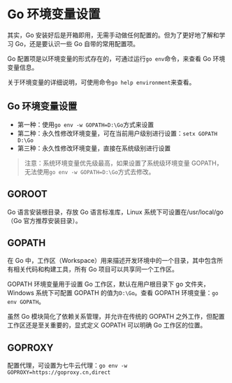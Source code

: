 # Go 环境变量设置

其实，Go 安装好后是开箱即用，无需手动做任何配置的。但为了更好地了解和学习 Go，还是要认识一些 Go 自带的常用配置项。

Go 配置项是以环境变量的形式存在的，可通过运行`go env`命令，来查看 Go 环境变量信息。

关于环境变量的详细说明，可使用命令`go help environment`来查看。

## Go 环境变量设置

- 第一种：使用`go env -w GOPATH=D:\Go`方式来设置
- 第二种：永久性修改环境变量，可在当前用户级别进行设置：`setx GOPATH D:\Go`
- 第三种：永久性修改环境变量，直接在系统级别进行设置

> 注意：系统环境变量优先级最高，如果设置了系统级环境变量 GOPATH，无法使用`go env -w GOPATH=D:\Go`方式去修改。

## GOROOT

Go 语言安装根目录，存放 Go 语言标准库，Linux 系统下可设置在/usr/local/go（Go 官方推荐安装目录）。

## GOPATH

在 Go 中，工作区（Workspace）用来描述开发环境中的一个目录，其中包含所有相关代码和构建工具，所有 Go 项目可以共享同一个工作区。

GOPATH 环境变量用于设置 Go 工作区，默认在用户根目录下 go 文件夹，Windows 系统下可配置 GOPATH 的值为`D:\Go`。查看 GOPATH 环境变量：`go env GOPATH`。

虽然 Go 模块简化了依赖关系管理，并允许在传统的 GOPATH 之外工作，但配置工作区还是至关重要的，显式定义 GOPATH 可以明确 Go 工作区的位置。

## GOPROXY

配置代理，可设置为七牛云代理：`go env -w GOPROXY=https://goproxy.cn,direct`
